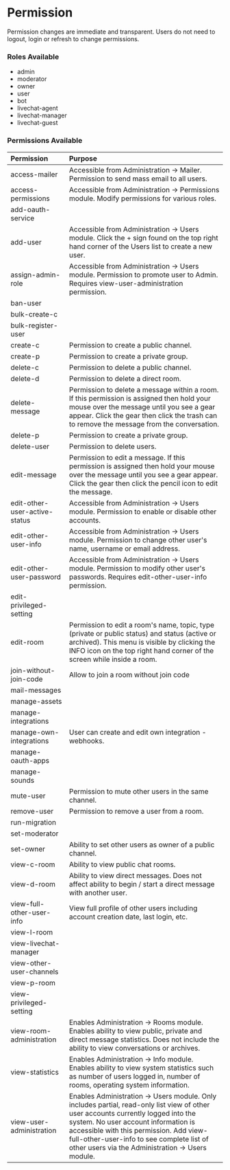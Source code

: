 # Permission

Permission changes are immediate and transparent.  Users do not need to logout, login or refresh to change permissions.

### Roles Available

* admin
* moderator
* owner
* user
* bot
* livechat-agent
* livechat-manager
* livechat-guest

### Permissions Available

|  Permission    | Purpose
|  :---  | :----
|  access-mailer | Accessible from Administration -> Mailer.  Permission to send mass email to all users.
| access-permissions | Accessible from Administration -> Permissions module.  Modify permissions for various roles.
| add-oauth-service |
| add-user | Accessible from Administration -> Users module.  Click the + sign found on the top right hand corner of the Users list to create a new user.
| assign-admin-role | Accessible from Administration -> Users module.  Permission to promote user to Admin.  Requires view-user-administration permission.
| ban-user |
| bulk-create-c |
| bulk-register-user |
| create-c | Permission to create a public channel.
| create-p | Permission to create a private group.
| delete-c | Permission to delete a public channel.
| delete-d | Permission to delete a direct room.
| delete-message | Permission to delete a message within a room.  If this permission is assigned then hold your mouse over the message until you see a gear appear.  Click the gear then click the trash can to remove the message from the conversation.
| delete-p | Permission to create a private group.
| delete-user | Permission to delete users.
| edit-message | Permission to edit a message.  If this permission is assigned then hold your mouse over the message until you see a gear appear.  Click the gear then click the pencil icon to edit the message.
| edit-other-user-active-status | Accessible from Administration -> Users module.  Permission to enable or disable other accounts.
| edit-other-user-info | Accessible from Administration -> Users module.  Permission to change other user's name, username or email address.
| edit-other-user-password | Accessible from Administration -> Users module.  Permission to modify other user's passwords.  Requires edit-other-user-info permission.
| edit-privileged-setting |
| edit-room | Permission to edit a room's name, topic, type (private or public status) and status (active or archived).  This menu is visible by clicking the INFO icon on the top right hand corner of the screen while inside a room.
|join-without-join-code| Allow to join a room without join code|
| mail-messages |
| manage-assets |
| manage-integrations |
| manage-own-integrations | User can create and edit own integration - webhooks.
| manage-oauth-apps |
| manage-sounds |
| mute-user | Permission to mute other users in the same channel.
| remove-user | Permission to remove a user from a room.
| run-migration |
| set-moderator |
| set-owner | Ability to set other users as owner of a public channel.
| view-c-room | Ability to view public chat rooms.
| view-d-room | Ability to view direct messages.  Does not affect ability to begin / start a direct message with another user.
| view-full-other-user-info | View full profile of other users including account creation date, last login, etc.
| view-l-room  |
| view-livechat-manager |
| view-other-user-channels |
| view-p-room |
| view-privileged-setting |
| view-room-administration | Enables Administration -> Rooms module.  Enables ability to view public, private and direct message statistics.  Does not include the ability to view conversations or archives.
| view-statistics | Enables Administration -> Info module. Enables ability to view system statistics such as number of users logged in, number of rooms, operating system information.
| view-user-administration | Enables Administration -> Users module.  Only includes partial, read-only list view of other user accounts currently logged into the system.  No user account information is accessible with this permission.  Add view-full-other-user-info to see complete list of other users via the Administration -> Users module.



